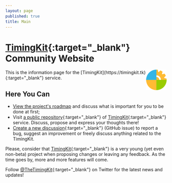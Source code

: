 ```yaml
---
layout: page
published: true
title: Main
---
```


# [TimingKit](https://timingkit.tk){:target="_blank"} Community Website

<img src="https://raw.githubusercontent.com/ZitRos/timingkit-community/master/misc/logo.png" width="64" align="right"/>
This is the information page for the [TimingKit](https://timingkit.tk){:target="_blank"} service.

Here You Can
------------

+ [View the project's roadmap](roadmap) and discuss what is important for you to be done at first;
+ Visit [a public repository](https://github.com/ZitRos/timingkit-community){:target="_blank"} of [TimingKit](https://timingkit.tk){:target="_blank"} service. Discuss, propose and express your thoughts there!
+ [Create a new discussion](https://github.com/ZitRos/timingkit-community/issues){:target="_blank"} (GitHub issue) to report a bug, suggest an improvement or freely discuss anything related to the TimingKit.

Please, consider that [TimingKit](https://timingkit.tk){:target="_blank"} is a very young (yet even non-beta) project when proposing changes or leaving any feedback. As the time goes by, more and more features will come.

Follow [@TheTimingKit](https://twitter.com/TheTimingKit){:target="_blank"} on Twitter for the latest news and updates!